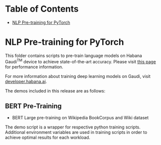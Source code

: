 # Table of Contents
- [NLP Pre-training for PyTorch](#bert-for-pytorch)

# NLP Pre-training for PyTorch

This folder contains scripts to pre-train language models on Habana Gaudi<sup>TM</sup> device to achieve state-of-the-art accuracy. Please visit [this page](https://developer.habana.ai/resources/habana-training-models/#performance) for performance information.

For more information about training deep learning models on Gaudi, visit [developer.habana.ai](https://developer.habana.ai/resources/).

The demos included in this release are as follows:

## BERT Pre-Training
- BERT Large pre-training on Wikipedia BookCorpus and Wiki dataset

The demo script is a wrapper for respective python training scripts. Additional environment variables are used in training scripts in order to achieve optimal results for each workload.

